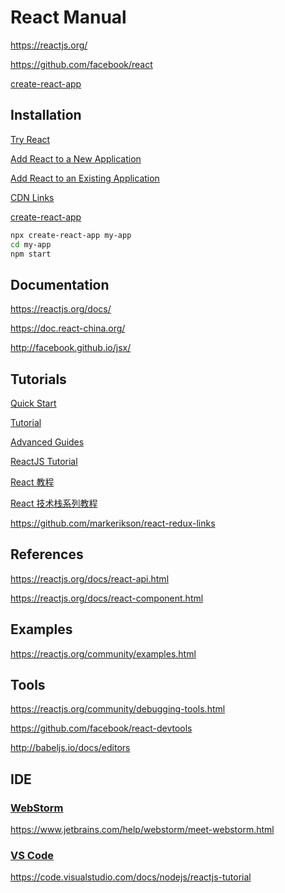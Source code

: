 # React Manual

<https://reactjs.org/>

<https://github.com/facebook/react>

[create-react-app](https://github.com/facebookincubator/create-react-app)

## Installation

[Try React](https://reactjs.org/docs/try-react.html)

[Add React to a New Application](https://reactjs.org/docs/add-react-to-a-new-app.html)

[Add React to an Existing Application](https://reactjs.org/docs/add-react-to-an-existing-app.html)

[CDN Links](https://reactjs.org/docs/cdn-links.html)

[create-react-app](https://github.com/facebookincubator/create-react-app)

```bash
npx create-react-app my-app
cd my-app
npm start
```

## Documentation

<https://reactjs.org/docs/>

<https://doc.react-china.org/>

<http://facebook.github.io/jsx/>

## Tutorials

[Quick Start](https://reactjs.org/docs/hello-world.html)

[Tutorial](https://reactjs.org/tutorial/tutorial.html)

[Advanced Guides](https://reactjs.org/docs/jsx-in-depth.html)

[ReactJS Tutorial](https://www.tutorialspoint.com/reactjs/)

[React 教程](http://www.runoob.com/react/react-tutorial.html)

[React 技术栈系列教程](http://www.ruanyifeng.com/blog/2016/09/react-technology-stack.html)

<https://github.com/markerikson/react-redux-links>

## References

<https://reactjs.org/docs/react-api.html>

<https://reactjs.org/docs/react-component.html>

## Examples

<https://reactjs.org/community/examples.html>

## Tools

<https://reactjs.org/community/debugging-tools.html>

<https://github.com/facebook/react-devtools>

<http://babeljs.io/docs/editors>

## IDE

### [WebStorm](https://www.jetbrains.com/webstorm/)

<https://www.jetbrains.com/help/webstorm/meet-webstorm.html>

### [VS Code](https://code.visualstudio.com/)

<https://code.visualstudio.com/docs/nodejs/reactjs-tutorial>